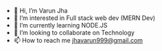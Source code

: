 - 👋 Hi, I’m Varun Jha
- 👀 I’m interested in Full stack web dev (MERN Dev)
- 🌱 I’m currently learning NODE.JS
- 💞️ I’m looking to collaborate on Technology
- 📫 How to reach me jhavarun999@gmail.com

<!---
varunjha999/varunjha999 is a ✨ special ✨ repository because its `README.md` (this file) appears on your GitHub profile.
You can click the Preview link to take a look at your changes.
--->
